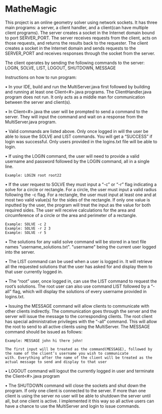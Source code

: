 # MatheMagic
This project is an online geometry solver using network sockets. It has three main programs: a server, a client handler, and a client(can have multiple client programs).
The server creates a socket in the Internet domain bound to port SERVER_PORT. The server receives requests from the client, acts on those requests, and returns the results back to the requester. The client creates a socket in the Internet domain and sends requests to the SERVER_PORT and receives responses through the socket from the server.

The client operates by sending the following commands to the server: LOGIN, SOLVE, LIST, LOGOUT, SHUTDOWN, MESSAGE

Instructions on how to run program:

•	In your IDE, build and run the MultiServer.java first followed by building and running at least one Client<#>.java programs. The ClientHandler.java program does not run. It only acts as a middle man for communication between the server and client(s).

• In Client<#>.java  the user will be prompted to send a command to the server. They will input the command and wait on a response from the MultiServer.java program.

•	Valid commands are listed above. Only once logged in will the user be able to issue the SOLVE and LIST commands. You will get a “SUCCESS” if login was successful. Only users provided in the logins.txt file will be able to login. 

•	If using the LOGIN command, the user will need to provide a valid username and password followed by the LOGIN command, all in a single line.

	Example: LOGIN root root22

•	If the user request to SOLVE they must input a “-c” or “-r” flag indicating a solve for a circle or rectangle. For a circle, the user must input a valid radius following the -c flag. For a rectangle, the user must input at least one and at most two valid value(s) for the sides of the rectangle. If only one value is inputted by the user, the program will treat the input as the value for both required sides. The user will receive calculations for the area and circumference of a circle or the area and perimeter of a rectangle.

	Example: SOLVE -c 2
	Example: SOLVE -r 2 3
	Example: SOLVE -r 5
	
•	The solutions for any valid solve command will be stored in a text file names "username_solutions.txt". "username" being the current user logged into the server.
	
•	The LIST command can be used when a user is logged in. It will retrieve all the requested solutions that the user has asked for and display them to that user currently logged in. 
	
•	The “root” user, once logged in, can use the LIST command to request the root’s solutions. The root user can also use command LIST followed by a “-all” flag, which will display the solutions of every username provided in logins.txt.
	
• Issuing the MESSAGE command will allow clients to communicate with other clients indirectly. The communication goes through the server and the server will issue the message to the corresponding clients. The root client has special administrative privileges with the “-all” command. This will allow the root to send to all active clients using the MultiServer. The MESSAGE command should be issued as follows:

    Example: MESSAGE john hi there john!
    
    The first input will be treated as the command(MESSAGE), followed by the name of the client’s username you wish to communicate
    with. Everything after the name of the client will be treated as the actual message to send and display to that user
  
•	LOGOUT command will logout the currently logged in user and terminate the Client<#>.java program
	
•	The SHUTDOWN command will close the sockets and shut down the program. If only one client is connected to the server. If more than one client is using the server no user will be able to shutdown the server until all, but one client is active. I implemented it this way so all active users can have a chance to use the MultiServer and login to issue commands.
